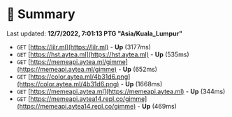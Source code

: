 # 📖 Summary
Last updated: **12/7/2022, 7:01:13 PTG "Asia/Kuala_Lumpur"**

- `GET` [https://lilr.ml](https://lilr.ml) - **Up** (3177ms)
- `GET` [https://hst.aytea.ml](https://hst.aytea.ml) - **Up** (535ms)
- `GET` [https://memeapi.aytea.ml/gimme](https://memeapi.aytea.ml/gimme) - **Up** (652ms)
- `GET` [https://color.aytea.ml/4b31d6.png](https://color.aytea.ml/4b31d6.png) - **Up** (1668ms)
- `GET` [https://memeapi.aytea.ml](https://memeapi.aytea.ml) - **Up** (344ms)
- `GET` [https://memeapi.aytea14.repl.co/gimme](https://memeapi.aytea14.repl.co/gimme) - **Up** (469ms)
